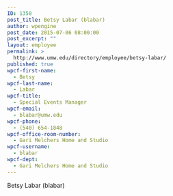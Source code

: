 ```yaml
---
ID: 1350
post_title: Betsy Labar (blabar)
author: wpengine
post_date: 2015-07-06 08:00:00
post_excerpt: ""
layout: employee
permalink: >
  http://www.umw.edu/directory/employee/betsy-labar/
published: true
wpcf-first-name:
  - Betsy
wpcf-last-name:
  - Labar
wpcf-title:
  - Special Events Manager
wpcf-email:
  - blabar@umw.edu
wpcf-phone:
  - (540) 654-1848
wpcf-office-room-number:
  - Gari Melchers Home and Studio
wpcf-username:
  - blabar
wpcf-dept:
  - Gari Melchers Home and Studio
---
```

Betsy Labar (blabar)